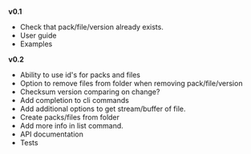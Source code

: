 **v0.1**
- Check that pack/file/version already exists.
- User guide
- Examples

**v0.2**
- Ability to use id's for packs and files
- Option to remove files from folder when removing pack/file/version
- Checksum version comparing on change?
- Add completion to cli commands
- Add additional options to get stream/buffer of file.
- Create packs/files from folder
- Add more info in list command.
- API documentation
- Tests